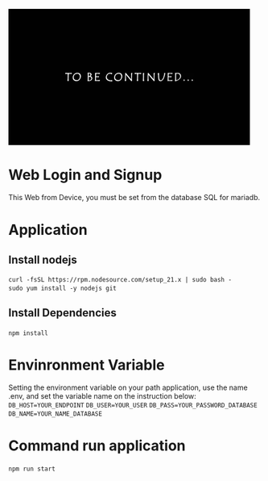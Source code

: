 ![alt text](image.png)

# Web Login and Signup
This Web from  Device, you must be set from the database SQL for mariadb.

# Application
## Install nodejs
`curl -fsSL https://rpm.nodesource.com/setup_21.x | sudo bash -`<br/>
`sudo yum install -y nodejs git`

## Install Dependencies
`npm install`

# Envinronment Variable
Setting the environment variable on your path application, use the name .env, and set the variable name on the instruction below:<br/>
`DB_HOST=YOUR_ENDPOINT`
`DB_USER=YOUR_USER`
`DB_PASS=YOUR_PASSWORD_DATABASE`
`DB_NAME=YOUR_NAME_DATABASE`

# Command run application
`npm run start`